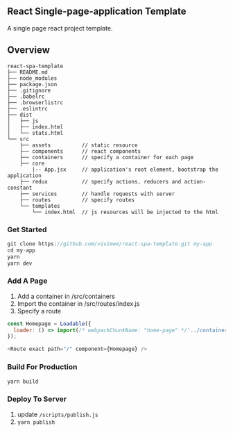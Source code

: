 ## React Single-page-application Template
A single page react project template.

## Overview
```
react-spa-template
├── README.md
├── node_modules
├── package.json
├── .gitignore
├── .babelrc
├── .browserlistrc
├── .eslintrc
├── dist
│   ├── js
│   ├── index.html
│   └── stats.html
└── src
    ├── assets          // static resource
    ├── components      // react components
    ├── containers      // specify a container for each page
    ├── core
        |-- App.jsx     // application's root element, bootstrap the application
    ├── redux           // specify actions, reducers and action-constant
    ├── services        // handle requests with server
    ├── routes          // specify routes
    └── templates       
        └── index.html  // js resources will be injected to the html
```

### Get Started

```js
git clone https://github.com/vivimee/react-spa-template.git my-app
cd my-app
yarn
yarn dev
```

### Add A Page

1. Add a container in /src/containers
2. Import the container in /src/routes/index.js
3. Specify a route
```js
const Homepage = Loadable({
  loader: () => import(/* webpackChunkName: "home-page" */'../containers/Homepage'),
});

<Route exact path="/" component={Homepage} />
```

### Build For Production

```js
yarn build
```

### Deploy To Server
1. update `/scripts/publish.js`
2. `yarn publish`
